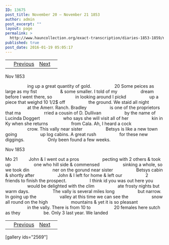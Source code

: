 ```yaml
---
ID: 13675
post_title: November 20 – November 21 1853
author: admin
post_excerpt: ""
layout: page
permalink: >
  http://www.hauncollection.org/exact-transcription/diaries-1853-1859/november-20-november-21-1853/
published: true
post_date: 2016-01-19 05:05:17
---
```

<table style="width: 100%;" align="center">
<tbody>
<tr>
<td> <a href="http://www.hauncollection.org/diaries-1853-1859/accounts-page-2/"><img class="" src="https://lh3.googleusercontent.com/-EFJpxxNiPNw/VqgtWBCZrMI/AAAAAAAAAFU/WfY4lPFWWkg/s800-Ic42/Soeb-Plain-Arrows-8-10px.png" alt="" width="10" height="10" /></a> <a href="http://www.hauncollection.org/diaries-1853-1859/november-16-november-20-1853/">Previous</a></td>
<td style="text-align: right;"><a href="http://www.hauncollection.org/diaries-1853-1859/november-21-november-27-1853/">Next</a> <a href="http://www.hauncollection.org/diaries-1853-1859/january-25-february-1-1854/"><img src="https://lh3.googleusercontent.com/-67k0cYlpXHw/VqgtWKz1MXI/AAAAAAAAAFU/k9PW_Piyurk/s800-Ic42/Soeb-Plain-Arrows-5-10px.png" alt="" width="10" height="10" /></a></td>
</tr>
</tbody>
</table>
Nov 1853

<span style="margin-left: 70px;">ing up a great quantity of gold.
<span style="margin-left: 70px;">20 Some peices as large as my fist
<span style="margin-left: 70px;">&amp; some smaller. I told of my
<span style="margin-left: 70px;">dream before I went there, so
<span style="margin-left: 70px;">in looking around I pickd
<span style="margin-left: 70px;">up a piece that weighd 10 1/2$ off
<span style="margin-left: 70px;">the ground. We staid all night
<span style="margin-left: 70px;">at the Amerr. Ranch. Bradley
<span style="margin-left: 70px;">is one of the proprietors that ma
<span style="margin-left: 70px;">rried a cousin of D. Dullivan
<span style="margin-left: 70px;">by the name of Lucinda Doggert
<span style="margin-left: 70px;">who says she will visit all of her
<span style="margin-left: 70px;">kin in Ky when she returns
<span style="margin-left: 70px;">from Cala. Ah, I heard a cock
<span style="margin-left: 70px;">crow. This vally near sister
<span style="margin-left: 70px;">Betsys is like a new town going
<span style="margin-left: 70px;">up log cabins. A great rush
<span style="margin-left: 70px;">for these new diggings.
<span style="margin-left: 70px;">Only been found a few weeks.</span></span></span></span></span></span></span></span></span></span></span></span></span></span></span></span></span></span></span>

Nov 1853

Mo 21         John &amp; I went out a pros
<span style="margin-left: 70px;">pecting with 2 others &amp; took up
<span style="margin-left: 70px;">one who hill side &amp; commensed
<span style="margin-left: 70px;">sinking a whole, so we took din
<span style="margin-left: 70px;">ner on the gorund near sister
<span style="margin-left: 70px;">Betsys cabin &amp; shortly after
<span style="margin-left: 70px;">John &amp; I left for home &amp; left our
<span style="margin-left: 70px;">2 friends to finish the prospect.
<span style="margin-left: 70px;">I think id you was out here you
<span style="margin-left: 70px;">would be delighted with the clim
<span style="margin-left: 70px;">ate frosty nights but warm days.
<span style="margin-left: 70px;">The vally is several miles long
<span style="margin-left: 70px;">but narrow. In going up the
<span style="margin-left: 70px;">valley at this time we can see the
<span style="margin-left: 70px;">snow all round on the high
<span style="margin-left: 70px;">mountains &amp; yet it is so pleasant
<span style="margin-left: 70px;">in the vally. There is from 10 to
<span style="margin-left: 70px;">20 females here sutch as they
<span style="margin-left: 70px;">be. Only 3 last year. We landed</span></span></span></span></span></span></span></span></span></span></span></span></span></span></span></span></span></span>
<table style="width: 100%;" align="center">
<tbody>
<tr>
<td> <a href="http://www.hauncollection.org/diaries-1853-1859/accounts-page-2/"><img class="" src="https://lh3.googleusercontent.com/-EFJpxxNiPNw/VqgtWBCZrMI/AAAAAAAAAFU/WfY4lPFWWkg/s800-Ic42/Soeb-Plain-Arrows-8-10px.png" alt="" width="10" height="10" /></a> <a href="http://www.hauncollection.org/diaries-1853-1859/november-16-november-20-1853/">Previous</a></td>
<td style="text-align: right;"><a href="http://www.hauncollection.org/diaries-1853-1859/november-21-november-27-1853/">Next</a> <a href="http://www.hauncollection.org/diaries-1853-1859/january-25-february-1-1854/"><img src="https://lh3.googleusercontent.com/-67k0cYlpXHw/VqgtWKz1MXI/AAAAAAAAAFU/k9PW_Piyurk/s800-Ic42/Soeb-Plain-Arrows-5-10px.png" alt="" width="10" height="10" /></a></td>
</tr>
</tbody>
</table>
[gallery ids="2569"]